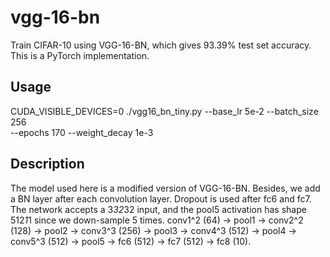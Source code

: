 # vgg-16-bn
Train CIFAR-10 using VGG-16-BN, which gives 93.39% test set accuracy. This is
a PyTorch implementation.

## Usage
CUDA_VISIBLE_DEVICES=0 ./vgg16_bn_tiny.py --base_lr 5e-2 --batch_size 256 \
    --epochs 170 --weight_decay 1e-3
    
## Description
The model used here is a modified version of VGG-16-BN. Besides, we add a BN
layer after each convolution layer. Dropout is used after fc6 and fc7. The 
network accepts a 3*32*32 input, and the pool5 activation has shape 512*1*1 
since we down-sample 5 times.
   conv1^2 (64) -> pool1 -> conv2^2 (128) -> pool2 -> conv3^3 (256) -> pool3
-> conv4^3 (512) -> pool4 -> conv5^3 (512) -> pool5 -> fc6 (512)
-> fc7 (512) -> fc8 (10).
